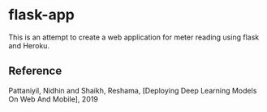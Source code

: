 # flask-app
This is an attempt to create a web application for meter reading using flask and Heroku.




## Reference
Pattaniyil, Nidhin and Shaikh, Reshama, [Deploying Deep Learning Models On Web And Mobile], 2019
